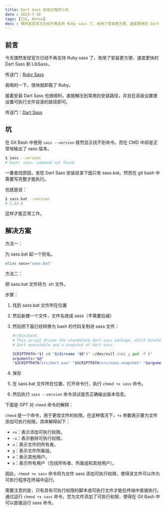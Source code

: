 ```yaml
---
title: Dart Sass 安装过程的小坑
date : 2023-7-18
tags: [CSS, Notes]
desc : 偶然发现官方已经不再支持 Ruby sass 了，改用了安装更方便、速度更快的 Dart Sass 和 LibSass。我啪的一下，很快啊……
---
```


## 前言

今天偶然发现官方已经不再支持 Ruby sass 了，改用了安装更方便、速度更快的 Dart Sass 和 LibSass。

传送门：[Ruby Sass](https://sass-lang.com/ruby-sass/)

我啪的一下，很快就卸载了 Ruby。

接着安装 Dart Sass 也很顺利，直接解压到常用的安装路径，并且在高级设置里设置可执行文件目录的路径即可。

传送门：[Dart Sass](https://github.com/sass/dart-sass/releases)

## 坑

在 Git Bash 中使用 `sass --version` 居然显示找不到命令。而在 CMD 中却是正常地输出了 sass 版本。

```sh
$ sass --version
# bash: sass: command not found
```

一番查找原因，发现 Dart Sass 安装目录下面只有 sass.bat。然而在 git bash 中需要写完整才能执行。

也就是说：

```sh
$ sass.bat --version
# 1.63.6
```

这样才能正常工作。

## 解决方案

方法一：

为 sass.bat 起一个别名。

```sh
alias sass="sass.bat"
```

方法二：

把 sass.bat 文件转为 .sh 文件。

步骤：

1. 找到 sass.bat 文件所在位置
2. 然后新建一个文件，文件名改成 sass（不需要后缀）
3. 然后把下面已经转换为 bash 的代码复制进 sass 文件：

    ```sh
    #!/bin/bash
    # This script drives the standalone dart-sass package, which bundles together a
    # Dart executable and a snapshot of dart-sass.

    SCRIPTPATH="$( cd "$(dirname "$0")" >/dev/null 2>&1 ; pwd -P )"
    arguments="$@"
    "$SCRIPTPATH/src/dart.exe" "$SCRIPTPATH/src/sass.snapshot" "$arguments"
    ```

4. 保存
5. 在 sass.bat 文件所在位置，打开命令行，执行 `chmod +x sass` 命令。
6. 然后执行 `sass --version` 命令测试是否正确输出版本信息。

下面是 GPT 对 `chmod` 命令的解释：

`chmod` 是一个命令，用于更改文件的权限。在这种情况下，`+x` 参数表示要为文件添加可执行权限。具体解释如下：

- `+x`：表示添加可执行权限。
- `-x`：表示删除可执行权限。
- `u`：表示文件的所有者。
- `g`：表示文件所属组。
- `o`：表示其他用户。
- `a`：表示所有用户（包括所有者、所属组和其他用户）。

因此，`chmod +x sass` 命令将为文件 sass 添加可执行权限，使得该文件可以作为可执行程序在终端中运行。

需要注意的是，只有具有可执行权限的脚本或可执行文件才能在终端中直接执行。通过运行 `chmod +x sass` 命令，您为文件添加了可执行权限，使得在 Git Bash 中可以直接运行 sass 命令。
